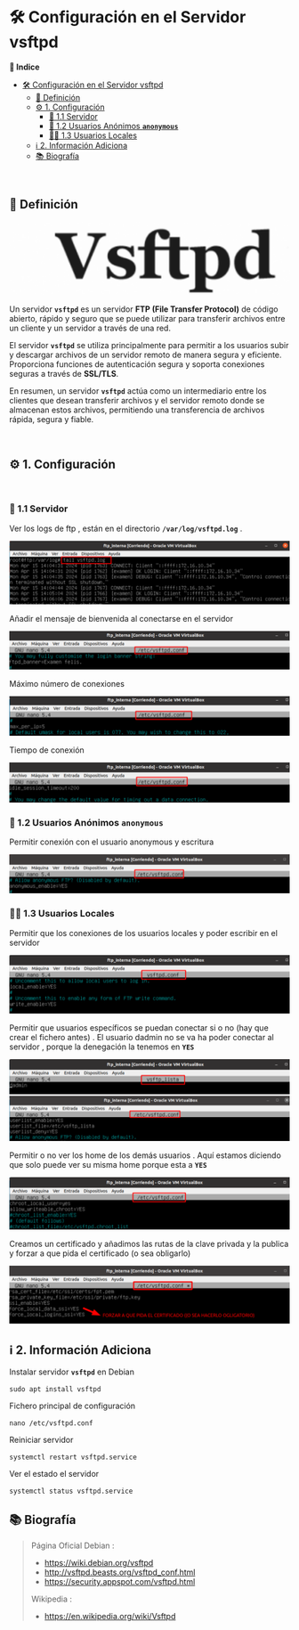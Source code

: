 # 🛠️ Configuración en el Servidor vsftpd

**📑 Indice** 

- [🛠️ Configuración en el Servidor vsftpd](#️-configuración-en-el-servidor-vsftpd)
  - [🧾 Definición](#-definición)
  - [⚙️ 1. Configuración](#️-1-configuración)
    - [🔐 1.1 Servidor](#-11-servidor)
    - [👤 1.2 Usuarios Anónimos **`anonymous`**](#-12-usuarios-anónimos-anonymous)
    - [🧑‍💻 1.3 Usuarios Locales](#-13-usuarios-locales)
  - [ℹ️ 2. Información Adiciona](#ℹ️-2-información-adiciona)
  - [📚 Biografía](#-biografía)

<br>

## 🧾 Definición

![Logo](./img/vsftpd/logo_vsftpd.png)

Un servidor **`vsftpd`** es un servidor **FTP (File Transfer Protocol)** de código abierto, rápido y seguro que se puede utilizar para transferir archivos entre un cliente y un servidor a través de una red. 

El servidor **`vsftpd`** se utiliza principalmente para permitir a los usuarios subir y descargar archivos de un servidor remoto de manera segura y eficiente. Proporciona funciones de autenticación segura y soporta conexiones seguras a través de **SSL/TLS**.

En resumen, un servidor **`vsftpd`** actúa como un intermediario entre los clientes que desean transferir archivos y el servidor remoto donde se almacenan estos archivos, permitiendo una transferencia de archivos rápida, segura y fiable.

<br>

## ⚙️ 1. Configuración
<br>

### 🔐 1.1 Servidor 

Ver los logs de ftp , están en el directorio **`/var/log/vsftpd.log`** . 

![Logs del Servidor](./img/vsftpd/logs_servidor.png)

Añadir el mensaje de bienvenida al conectarse en el servidor  

![Mensaje del Baner](./img/vsftpd/mensaje_baner.png)

Máximo número de conexiones  

![Maximo clientes](./img/vsftpd/maximo_clientes.png)

Tiempo de conexión

![Tiempo de conexion](./img/vsftpd/tiempo_conexion.png)

### 👤 1.2 Usuarios Anónimos **`anonymous`**

Permitir conexión con el usuario anonymous y escritura 

![Permitir usuarios anonymous](./img/vsftpd/conexiones_anonimas.png)

### 🧑‍💻 1.3 Usuarios Locales

Permitir que los conexiones de los usuarios locales y poder escribir en el servidor 

![Conexiones a usuarios locales](./img/vsftpd/conexiones_locales.png)

Permitir que usuarios específicos se puedan conectar si o no (hay que crear el fichero antes) . El usuario dadmin no se va ha poder conectar al servidor , porque la denegación la tenemos en **`YES`** 

![Especificar lista de usuarios 1](./img/vsftpd/permitir_conexiones_1.png)
![Espercificar lista de usuarios 2](./img/vsftpd/permitir_conexiones_2.png)

Permitir o no ver los home de los demás usuarios . Aquí estamos diciendo que solo puede ver su misma home porque esta a **`YES`** 

![Home de Usuarios](./img/vsftpd/home_usuario.png)

Creamos un certificado y añadimos las rutas de la clave privada y la publica y forzar a que pida el certificado (o sea obligarlo)


![Añadir Certificado](./img/vsftpd/certificado.png)


## ℹ️ 2. Información Adiciona

Instalar servidor **`vsftpd`** en Debian

~~~
sudo apt install vsftpd
~~~

Fichero principal de configuración

~~~
nano /etc/vsftpd.conf
~~~

Reiniciar servidor 

~~~
systemctl restart vsftpd.service
~~~

Ver el estado el servidor 

~~~
systemctl status vsftpd.service
~~~

## 📚 Biografía

> Página Oficial Debian :
> - https://wiki.debian.org/vsftpd
> - http://vsftpd.beasts.org/vsftpd_conf.html
> - https://security.appspot.com/vsftpd.html
>
> Wikipedia :
>
> - https://en.wikipedia.org/wiki/Vsftpd